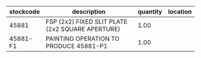 |stockcode|description|quantity|location|
|---------|-----------|--------|--------|
|45881|FSP (2x2) FIXED SLIT PLATE (2x2 SQUARE APERTURE)|1.00||
|45881-F1|PAINTING OPERATION TO PRODUCE 45881-P1|1.00||
